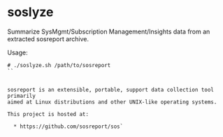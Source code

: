 # soslyze

Summarize SysMgmt/Subscription Management/Insights data from an extracted sosreport archive.

Usage:

```
# ./soslyze.sh /path/to/sosreport
``


sosreport is an extensible, portable, support data collection tool primarily
aimed at Linux distributions and other UNIX-like operating systems.

This project is hosted at:

  * https://github.com/sosreport/sos`

